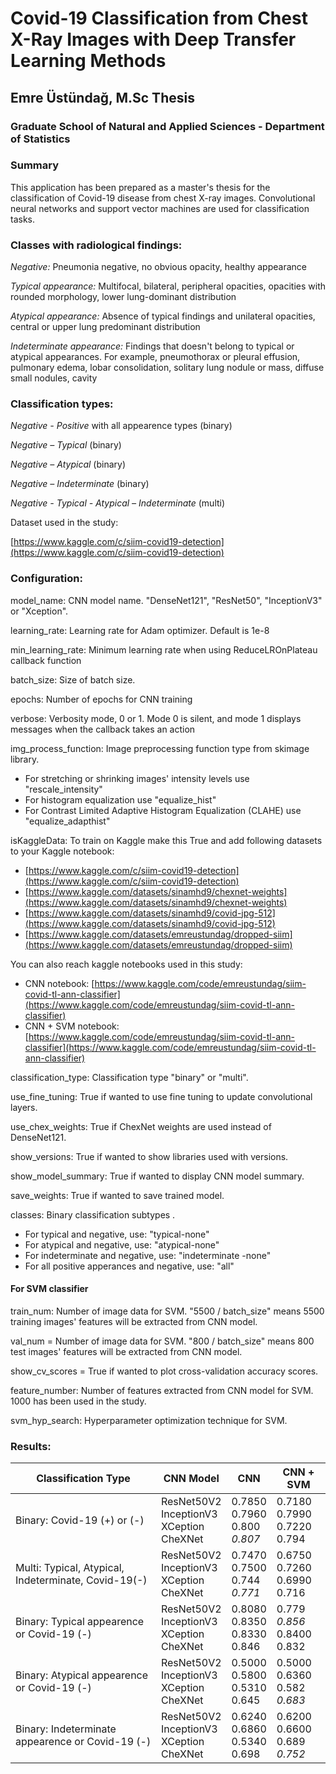 # Covid-19 Classification from Chest X-Ray Images with Deep Transfer Learning Methods

## Emre Üstündağ, M.Sc Thesis

### Graduate School of Natural and Applied Sciences - Department of Statistics

### **Summary**

This application has been prepared as a master's thesis for the classification of Covid-19 disease from chest X-ray images. Convolutional neural networks and support vector machines are used for classification tasks.

### **Classes with radiological findings:**

*Negative:* Pneumonia negative, no obvious opacity, healthy appearance

*Typical appearance:* Multifocal, bilateral, peripheral opacities, opacities with rounded morphology, lower lung-dominant distribution

*Atypical appearance:* Absence of typical findings and unilateral opacities, central or upper lung predominant distribution

*Indeterminate appearance:* Findings that doesn't belong to typical or atypical appearances. For example, pneumothorax or pleural effusion, pulmonary edema, lobar consolidation, solitary lung nodule or mass, diffuse small nodules, cavity

### **Classification types:**

*Negative - Positive* with all appearence types (binary)

*Negative – Typical* (binary)

*Negative – Atypical* (binary)

*Negative – Indeterminate* (binary)

*Negative - Typical - Atypical – Indeterminate* (multi)

Dataset used in the study:

[https://www.kaggle.com/c/siim-covid19-detection](https://www.kaggle.com/c/siim-covid19-detection)

### Configuration:

model\_name: CNN model name. &quot;DenseNet121&quot;, &quot;ResNet50&quot;, &quot;InceptionV3&quot; or &quot;Xception&quot;.

learning\_rate: Learning rate for Adam optimizer. Default is 1e-8

min\_learning\_rate: Minimum learning rate when using ReduceLROnPlateau callback function

batch\_size: Size of batch size.

epochs: Number of epochs for CNN training

verbose: Verbosity mode, 0 or 1. Mode 0 is silent, and mode 1 displays messages when the callback takes an action

img\_process\_function: Image preprocessing function type from skimage library.

- For stretching or shrinking images&#39; intensity levels use &quot;rescale\_intensity&quot;
- For histogram equalization use &quot;equalize\_hist&quot;
- For Contrast Limited Adaptive Histogram Equalization (CLAHE) use &quot;equalize\_adapthist&quot;

isKaggleData: To train on Kaggle make this True and add following datasets to your Kaggle notebook:

- [https://www.kaggle.com/c/siim-covid19-detection](https://www.kaggle.com/c/siim-covid19-detection)
- [https://www.kaggle.com/datasets/sinamhd9/chexnet-weights](https://www.kaggle.com/datasets/sinamhd9/chexnet-weights)
- [https://www.kaggle.com/datasets/sinamhd9/covid-jpg-512](https://www.kaggle.com/datasets/sinamhd9/covid-jpg-512)
- [https://www.kaggle.com/datasets/emreustundag/dropped-siim](https://www.kaggle.com/datasets/emreustundag/dropped-siim)

You can also reach kaggle notebooks used in this study:

- CNN notebook: [https://www.kaggle.com/code/emreustundag/siim-covid-tl-ann-classifier](https://www.kaggle.com/code/emreustundag/siim-covid-tl-ann-classifier)
- CNN + SVM notebook: [https://www.kaggle.com/code/emreustundag/siim-covid-tl-ann-classifier](https://www.kaggle.com/code/emreustundag/siim-covid-tl-ann-classifier)

classification\_type: Classification type &quot;binary&quot; or &quot;multi&quot;.

use\_fine\_tuning: True if wanted to use fine tuning to update convolutional layers.

use\_chex\_weights: True if ChexNet weights are used instead of DenseNet121.

show\_versions: True if wanted to show libraries used with versions.

show\_model\_summary: True if wanted to display CNN model summary.

save\_weights: True if wanted to save trained model.

classes: Binary classification subtypes .

- For typical and negative, use: &quot;typical-none&quot;
- For atypical and negative, use: &quot;atypical-none&quot;
- For indeterminate and negative, use: &quot;indeterminate -none&quot;
- For all positive apperances and negative, use: &quot;all&quot;

#### **For SVM classifier**

train\_num: Number of image data for SVM. &quot;5500 / batch\_size&quot; means 5500 training images&#39; features will be extracted from CNN model.

val\_num = Number of image data for SVM. &quot;800 / batch\_size&quot; means 800 test images&#39; features will be extracted from CNN model.

show\_cv\_scores = True if wanted to plot cross-validation accuracy scores.

feature\_number: Number of features extracted from CNN model for SVM. 1000 has been used in the study.

svm\_hyp\_search: Hyperparameter optimization technique for SVM.

### Results:

| **Classification Type** | **CNN Model** | **CNN** | **CNN + SVM** |
| --- | --- | --- | --- |
| Binary: Covid-19 (+) or (-) | ResNet50V2 </br>InceptionV3</br>XCeption</br>CheXNet | 0.7850</br>0.7960</br>0.800</br> *0.807* | 0.7180</br>0.7990</br>0.7220</br>0.794 |
| Multi: Typical, Atypical, Indeterminate, Covid-19(-) | ResNet50V2</br>InceptionV3</br>XCeption</br>CheXNet | 0.7470</br>0.7500</br>0.744</br> *0.771* | 0.6750</br>0.7260</br>0.6990</br>0.716 |
| Binary: Typical appearence or Covid-19 (-) | ResNet50V2</br>InceptionV3</br>XCeption</br>CheXNet | 0.8080</br>0.8350</br>0.8330</br>0.846 | 0.779 </br>*0.856* </br>0.8400</br>0.832 |
| Binary: Atypical appearence or Covid-19 (-) | ResNet50V2</br>InceptionV3</br>XCeption</br>CheXNet | 0.5000</br>0.5800</br>0.5310</br>0.645 | 0.5000</br>0.6360</br>0.582</br> *0.683* |
| Binary: Indeterminate appearence or Covid-19 (-) | ResNet50V2</br>InceptionV3</br>XCeption</br>CheXNet | 0.6240</br>0.6860</br>0.5340</br>0.698 | 0.6200</br>0.6600</br>0.689 </br>*0.752* |

